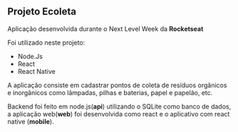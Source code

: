 ## Projeto Ecoleta

Aplicação desenvolvida durante o Next Level Week da **Rocketseat**

Foi utilizado neste projeto:
- Node.Js
- React
- React Native

A aplicação consiste em cadastrar pontos de coleta de resíduos orgânicos e inorgânicos como lâmpadas, pilhas e baterias, papel e papelão, etc.

Backend foi feito em node.js(**api**) utilizando o SQLite como banco de dados, a aplicação web(**web**) foi desenvolvida como react e o aplicativo com react native (**mobile**).
